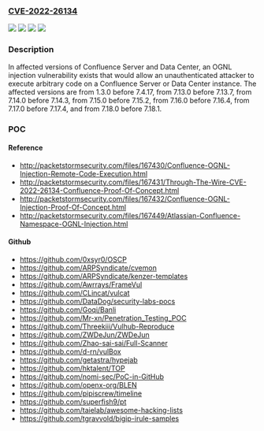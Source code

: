 ### [CVE-2022-26134](https://cve.mitre.org/cgi-bin/cvename.cgi?name=CVE-2022-26134)
![](https://img.shields.io/static/v1?label=Product&message=Confluence%20Data%20Center&color=blue)
![](https://img.shields.io/static/v1?label=Product&message=Confluence%20Server&color=blue)
![](https://img.shields.io/static/v1?label=Version&message=%3E%201.3.0%20&color=brighgreen)
![](https://img.shields.io/static/v1?label=Vulnerability&message=Remote%20Code%20Execution&color=brighgreen)

### Description

In affected versions of Confluence Server and Data Center, an OGNL injection vulnerability exists that would allow an unauthenticated attacker to execute arbitrary code on a Confluence Server or Data Center instance. The affected versions are from 1.3.0 before 7.4.17, from 7.13.0 before 7.13.7, from 7.14.0 before 7.14.3, from 7.15.0 before 7.15.2, from 7.16.0 before 7.16.4, from 7.17.0 before 7.17.4, and from 7.18.0 before 7.18.1.

### POC

#### Reference
- http://packetstormsecurity.com/files/167430/Confluence-OGNL-Injection-Remote-Code-Execution.html
- http://packetstormsecurity.com/files/167431/Through-The-Wire-CVE-2022-26134-Confluence-Proof-Of-Concept.html
- http://packetstormsecurity.com/files/167432/Confluence-OGNL-Injection-Proof-Of-Concept.html
- http://packetstormsecurity.com/files/167449/Atlassian-Confluence-Namespace-OGNL-Injection.html

#### Github
- https://github.com/0xsyr0/OSCP
- https://github.com/ARPSyndicate/cvemon
- https://github.com/ARPSyndicate/kenzer-templates
- https://github.com/Awrrays/FrameVul
- https://github.com/CLincat/vulcat
- https://github.com/DataDog/security-labs-pocs
- https://github.com/Goqi/Banli
- https://github.com/Mr-xn/Penetration_Testing_POC
- https://github.com/Threekiii/Vulhub-Reproduce
- https://github.com/ZWDeJun/ZWDeJun
- https://github.com/Zhao-sai-sai/Full-Scanner
- https://github.com/d-rn/vulBox
- https://github.com/getastra/hypejab
- https://github.com/hktalent/TOP
- https://github.com/nomi-sec/PoC-in-GitHub
- https://github.com/openx-org/BLEN
- https://github.com/pipiscrew/timeline
- https://github.com/superfish9/pt
- https://github.com/taielab/awesome-hacking-lists
- https://github.com/tgravvold/bigip-irule-samples

